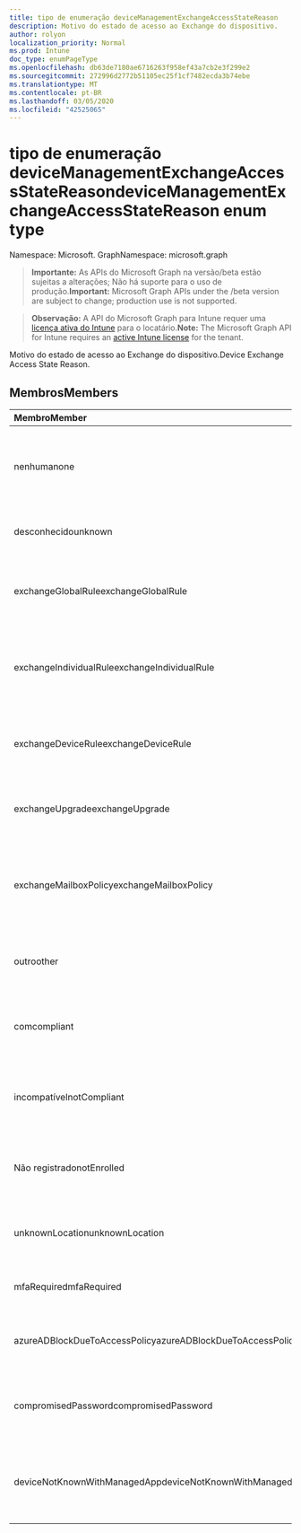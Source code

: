 ```yaml
---
title: tipo de enumeração deviceManagementExchangeAccessStateReason
description: Motivo do estado de acesso ao Exchange do dispositivo.
author: rolyon
localization_priority: Normal
ms.prod: Intune
doc_type: enumPageType
ms.openlocfilehash: db63de7180ae6716263f958ef43a7cb2e3f299e2
ms.sourcegitcommit: 272996d2772b51105ec25f1cf7482ecda3b74ebe
ms.translationtype: MT
ms.contentlocale: pt-BR
ms.lasthandoff: 03/05/2020
ms.locfileid: "42525065"
---
```

# <a name="devicemanagementexchangeaccessstatereason-enum-type"></a><span data-ttu-id="8f1bf-103">tipo de enumeração deviceManagementExchangeAccessStateReason</span><span class="sxs-lookup"><span data-stu-id="8f1bf-103">deviceManagementExchangeAccessStateReason enum type</span></span>

<span data-ttu-id="8f1bf-104">Namespace: Microsoft. Graph</span><span class="sxs-lookup"><span data-stu-id="8f1bf-104">Namespace: microsoft.graph</span></span>

> <span data-ttu-id="8f1bf-105">**Importante:** As APIs do Microsoft Graph na versão/beta estão sujeitas a alterações; Não há suporte para o uso de produção.</span><span class="sxs-lookup"><span data-stu-id="8f1bf-105">**Important:** Microsoft Graph APIs under the /beta version are subject to change; production use is not supported.</span></span>

> <span data-ttu-id="8f1bf-106">**Observação:** A API do Microsoft Graph para Intune requer uma [licença ativa do Intune](https://go.microsoft.com/fwlink/?linkid=839381) para o locatário.</span><span class="sxs-lookup"><span data-stu-id="8f1bf-106">**Note:** The Microsoft Graph API for Intune requires an [active Intune license](https://go.microsoft.com/fwlink/?linkid=839381) for the tenant.</span></span>

<span data-ttu-id="8f1bf-107">Motivo do estado de acesso ao Exchange do dispositivo.</span><span class="sxs-lookup"><span data-stu-id="8f1bf-107">Device Exchange Access State Reason.</span></span>

## <a name="members"></a><span data-ttu-id="8f1bf-108">Membros</span><span class="sxs-lookup"><span data-stu-id="8f1bf-108">Members</span></span>
|<span data-ttu-id="8f1bf-109">Membro</span><span class="sxs-lookup"><span data-stu-id="8f1bf-109">Member</span></span>|<span data-ttu-id="8f1bf-110">Valor</span><span class="sxs-lookup"><span data-stu-id="8f1bf-110">Value</span></span>|<span data-ttu-id="8f1bf-111">Descrição</span><span class="sxs-lookup"><span data-stu-id="8f1bf-111">Description</span></span>|
|:---|:---|:---|
|<span data-ttu-id="8f1bf-112">nenhuma</span><span class="sxs-lookup"><span data-stu-id="8f1bf-112">none</span></span>|<span data-ttu-id="8f1bf-113">,0</span><span class="sxs-lookup"><span data-stu-id="8f1bf-113">0</span></span>|<span data-ttu-id="8f1bf-114">Nenhum motivo de estado de acesso descoberto do Exchange</span><span class="sxs-lookup"><span data-stu-id="8f1bf-114">No access state reason discovered from Exchange</span></span>|
|<span data-ttu-id="8f1bf-115">desconhecido</span><span class="sxs-lookup"><span data-stu-id="8f1bf-115">unknown</span></span>|<span data-ttu-id="8f1bf-116">1 </span><span class="sxs-lookup"><span data-stu-id="8f1bf-116">1</span></span>|<span data-ttu-id="8f1bf-117">Razão do estado de acesso desconhecido</span><span class="sxs-lookup"><span data-stu-id="8f1bf-117">Unknown access state reason</span></span>|
|<span data-ttu-id="8f1bf-118">exchangeGlobalRule</span><span class="sxs-lookup"><span data-stu-id="8f1bf-118">exchangeGlobalRule</span></span>|<span data-ttu-id="8f1bf-119">2 </span><span class="sxs-lookup"><span data-stu-id="8f1bf-119">2</span></span>|<span data-ttu-id="8f1bf-120">Estado de acesso determinado pela regra global do Exchange</span><span class="sxs-lookup"><span data-stu-id="8f1bf-120">Access state determined by Exchange Global rule</span></span>|
|<span data-ttu-id="8f1bf-121">exchangeIndividualRule</span><span class="sxs-lookup"><span data-stu-id="8f1bf-121">exchangeIndividualRule</span></span>|<span data-ttu-id="8f1bf-122">3 </span><span class="sxs-lookup"><span data-stu-id="8f1bf-122">3</span></span>|<span data-ttu-id="8f1bf-123">Estado de acesso determinado pela regra individual do Exchange</span><span class="sxs-lookup"><span data-stu-id="8f1bf-123">Access state determined by Exchange Individual rule</span></span>|
|<span data-ttu-id="8f1bf-124">exchangeDeviceRule</span><span class="sxs-lookup"><span data-stu-id="8f1bf-124">exchangeDeviceRule</span></span>|<span data-ttu-id="8f1bf-125">4 </span><span class="sxs-lookup"><span data-stu-id="8f1bf-125">4</span></span>|<span data-ttu-id="8f1bf-126">Estado de acesso determinado pela regra de dispositivo do Exchange</span><span class="sxs-lookup"><span data-stu-id="8f1bf-126">Access state determined by Exchange Device rule</span></span>|
|<span data-ttu-id="8f1bf-127">exchangeUpgrade</span><span class="sxs-lookup"><span data-stu-id="8f1bf-127">exchangeUpgrade</span></span>|<span data-ttu-id="8f1bf-128">5 </span><span class="sxs-lookup"><span data-stu-id="8f1bf-128">5</span></span>|<span data-ttu-id="8f1bf-129">Estado de acesso devido à atualização do Exchange</span><span class="sxs-lookup"><span data-stu-id="8f1bf-129">Access state due to Exchange upgrade</span></span>|
|<span data-ttu-id="8f1bf-130">exchangeMailboxPolicy</span><span class="sxs-lookup"><span data-stu-id="8f1bf-130">exchangeMailboxPolicy</span></span>|<span data-ttu-id="8f1bf-131">6 </span><span class="sxs-lookup"><span data-stu-id="8f1bf-131">6</span></span>|<span data-ttu-id="8f1bf-132">Estado de acesso determinado pela política de caixa de correio do Exchange</span><span class="sxs-lookup"><span data-stu-id="8f1bf-132">Access state determined by Exchange Mailbox Policy</span></span>|
|<span data-ttu-id="8f1bf-133">outro</span><span class="sxs-lookup"><span data-stu-id="8f1bf-133">other</span></span>|<span data-ttu-id="8f1bf-134">7 </span><span class="sxs-lookup"><span data-stu-id="8f1bf-134">7</span></span>|<span data-ttu-id="8f1bf-135">Estado de acesso determinado pelo Exchange</span><span class="sxs-lookup"><span data-stu-id="8f1bf-135">Access state determined by Exchange</span></span>|
|<span data-ttu-id="8f1bf-136">com</span><span class="sxs-lookup"><span data-stu-id="8f1bf-136">compliant</span></span>|<span data-ttu-id="8f1bf-137">8 </span><span class="sxs-lookup"><span data-stu-id="8f1bf-137">8</span></span>|<span data-ttu-id="8f1bf-138">Estado de acesso concedido por desafio de conformidade</span><span class="sxs-lookup"><span data-stu-id="8f1bf-138">Access state granted by compliance challenge</span></span>|
|<span data-ttu-id="8f1bf-139">incompatível</span><span class="sxs-lookup"><span data-stu-id="8f1bf-139">notCompliant</span></span>|<span data-ttu-id="8f1bf-140">9 </span><span class="sxs-lookup"><span data-stu-id="8f1bf-140">9</span></span>|<span data-ttu-id="8f1bf-141">Estado de acesso revogado pelo desafio de conformidade</span><span class="sxs-lookup"><span data-stu-id="8f1bf-141">Access state revoked by compliance challenge</span></span>|
|<span data-ttu-id="8f1bf-142">Não registrado</span><span class="sxs-lookup"><span data-stu-id="8f1bf-142">notEnrolled</span></span>|<span data-ttu-id="8f1bf-143">10 </span><span class="sxs-lookup"><span data-stu-id="8f1bf-143">10</span></span>|<span data-ttu-id="8f1bf-144">Estado de acesso revogado pelo desafio de gerenciamento</span><span class="sxs-lookup"><span data-stu-id="8f1bf-144">Access state revoked by management challenge</span></span>|
|<span data-ttu-id="8f1bf-145">unknownLocation</span><span class="sxs-lookup"><span data-stu-id="8f1bf-145">unknownLocation</span></span>|<span data-ttu-id="8f1bf-146">12 </span><span class="sxs-lookup"><span data-stu-id="8f1bf-146">12</span></span>|<span data-ttu-id="8f1bf-147">Estado de acesso devido à localização desconhecida</span><span class="sxs-lookup"><span data-stu-id="8f1bf-147">Access state due to unknown location</span></span>|
|<span data-ttu-id="8f1bf-148">mfaRequired</span><span class="sxs-lookup"><span data-stu-id="8f1bf-148">mfaRequired</span></span>|<span data-ttu-id="8f1bf-149">13 </span><span class="sxs-lookup"><span data-stu-id="8f1bf-149">13</span></span>|<span data-ttu-id="8f1bf-150">Estado de acesso devido ao desafio da MFA</span><span class="sxs-lookup"><span data-stu-id="8f1bf-150">Access state due to MFA challenge</span></span>|
|<span data-ttu-id="8f1bf-151">azureADBlockDueToAccessPolicy</span><span class="sxs-lookup"><span data-stu-id="8f1bf-151">azureADBlockDueToAccessPolicy</span></span>|<span data-ttu-id="8f1bf-152">14 </span><span class="sxs-lookup"><span data-stu-id="8f1bf-152">14</span></span>|<span data-ttu-id="8f1bf-153">Estado de acesso revogado pela política de acesso AAD</span><span class="sxs-lookup"><span data-stu-id="8f1bf-153">Access State revoked by AAD Access Policy</span></span>|
|<span data-ttu-id="8f1bf-154">compromisedPassword</span><span class="sxs-lookup"><span data-stu-id="8f1bf-154">compromisedPassword</span></span>|<span data-ttu-id="8f1bf-155">15 </span><span class="sxs-lookup"><span data-stu-id="8f1bf-155">15</span></span>|<span data-ttu-id="8f1bf-156">Estado de acesso revogado por senha comprometida</span><span class="sxs-lookup"><span data-stu-id="8f1bf-156">Access State revoked by compromised password</span></span>|
|<span data-ttu-id="8f1bf-157">deviceNotKnownWithManagedApp</span><span class="sxs-lookup"><span data-stu-id="8f1bf-157">deviceNotKnownWithManagedApp</span></span>|<span data-ttu-id="8f1bf-158">16 </span><span class="sxs-lookup"><span data-stu-id="8f1bf-158">16</span></span>|<span data-ttu-id="8f1bf-159">Estado de acesso revogado por desafio de aplicativo gerenciado</span><span class="sxs-lookup"><span data-stu-id="8f1bf-159">Access state revoked by managed application challenge</span></span>|



